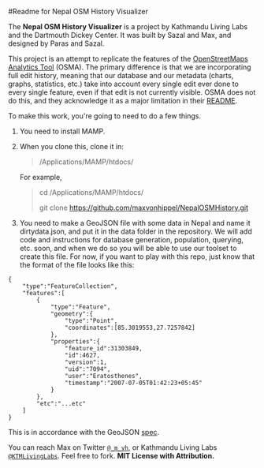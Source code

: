 #Readme for Nepal OSM History Visualizer

The **Nepal OSM History Visualizer** is a project by Kathmandu Living Labs and the Dartmouth Dickey Center.  It was built by Sazal and Max, and designed by Paras and Sazal.

This project is an attempt to replicate the features of the [OpenStreetMaps Analytics Tool](http://osm-analytics.org) (OSMA).  The primary difference is that we are incorporating full edit history, meaning that our database and our metadata (charts, graphs, statistics, etc.) take into account every single edit ever done to every single feature, even if that edit is not currently visible.  OSMA does not do this, and they acknowledge it as a major limitation in their [README](https://github.com/hotosm/osm-analytics).

To make this work, you're going to need to do a few things.

1.  You need to install MAMP.
2.  When you clone this, clone it in:

	> /Applications/MAMP/htdocs/

	For example,

	> cd /Applications/MAMP/htdocs/
	> 
	> git clone https://github.com/maxvonhippel/NepalOSMHistory.git

3.  You need to make a GeoJSON file with some data in Nepal and name it dirtydata.json, and put it in the data folder in the repository.  We will add code and instructions for database generation, population, querying, etc. soon, and when we do so you will be able to use our toolset to create this file.  For now, if you want to play with this repo, just know that the format of the file looks like this:

```GEOJSON
{
	"type":"FeatureCollection",
	"features":[
		{
			"type":"Feature",
			"geometry":{
				"type":"Point",
				"coordinates":[85.3019553,27.7257842]
			},
			"properties":{
				"feature_id":31303849,
				"id":4627,
				"version":1,
				"uid":"7094",
				"user":"Eratosthenes",
				"timestamp":"2007-07-05T01:42:23+05:45"
			}
		},
		"etc":"...etc"
	]
}

```
This is in accordance with the GeoJSON [spec](http://geojson.org/geojson-spec.html).


You can reach Max on Twitter [`@_m_vh`](https://twitter.com/_m_vh), or Kathmandu Living Labs [`@KTMLivingLabs`](https://twitter.com/KTMLivingLabs).  Feel free to fork.  **MIT License with Attribution.**